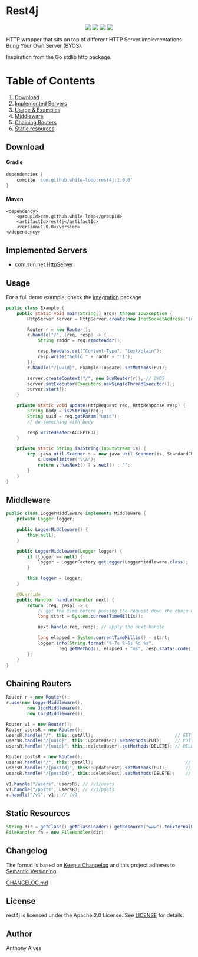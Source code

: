 Rest4j
==========

<p align="center">
  <a href="https://travis-ci.org/while-loop/rest4j"><img src="https://img.shields.io/travis/while-loop/rest4j.svg?style=flat-square"></a>
  <a href="https://mvnrepository.com/artifact/com.github.while-loop/rest4j"><img src="https://maven-badges.herokuapp.com/maven-central/com.github.while-loop/rest4j/badge.svg?style=flat-square"></a>
  <a href="https://coveralls.io/github/while-loop/rest4j"><img src="https://img.shields.io/coveralls/while-loop/rest4j.svg?style=flat-square"></a>
  <a href="LICENSE"><img src="https://img.shields.io/badge/license-Apache 2.0-blue.svg?style=flat-square"></a>
</p>

HTTP wrapper that sits on top of different HTTP Server implementations.
Bring Your Own Server (BYOS).

Inspiration from the Go stdlib http package.

# Table of Contents
1. [Download](#download)
2. [Implemented Servers](#implemented-servers)
3. [Usage & Examples](#usage)
4. [Middleware](#middleware)
5. [Chaining Routers](#chaining-routers)
6. [Static resources](#static-resources)

Download
--------

#### Gradle
```gradle
dependencies {
    compile 'com.github.while-loop:rest4j:1.0.0'
}
```

#### Maven
```maven
<dependency>
    <groupId>com.github.while-loop</groupId>
    <artifactId>rest4j</artifactId>
    <version>1.0.0</version>
</dependency>
```

Implemented Servers
-------------------

- com.sun.net.[HttpServer](https://docs.oracle.com/javase/8/docs/jre/api/net/httpserver/spec/com/sun/net/httpserver/HttpServer.html)

Usage
-----

For a full demo example, check the [integration](src/test/java/integration) package

```java
public class Example {
    public static void main(String[] args) throws IOException {
        HttpServer server = HttpServer.create(new InetSocketAddress("localhost", 8080), 0);

        Router r = new Router();
        r.handle("/", (req, resp) -> {
            String raddr = req.remoteAddr();

            resp.headers.set("Content-Type", "text/plain");
            resp.write("hello " + raddr + "!!");
        });
        r.handle("/{uuid}", Example::update).setMethods(PUT);

        server.createContext("/", new SunRouter(r)); // BYOS
        server.setExecutor(Executors.newSingleThreadExecutor());
        server.start();
    }

    private static void update(HttpRequest req, HttpResponse resp) {
        String body = is2String(req);
        String uuid = req.getParam("uuid");
        // do something with body

        resp.writeHeader(ACCEPTED);
    }

    private static String is2String(InputStream is) {
        try (java.util.Scanner s = new java.util.Scanner(is, StandardCharsets.UTF_8.name())) {
            s.useDelimiter("\\A");
            return s.hasNext() ? s.next() : "";
        }
    }
}
```

Middleware
----------

```java
public class LoggerMiddleware implements Middleware {
    private Logger logger;

    public LoggerMiddleware() {
        this(null);
    }

    public LoggerMiddleware(Logger logger) {
        if (logger == null) {
            logger = LoggerFactory.getLogger(LoggerMiddleware.class);
        }

        this.logger = logger;
    }

    @Override
    public Handler handle(Handler next) {
        return (req, resp) -> {
            // get the time before passing the request down the chain of middleware
            long start = System.currentTimeMillis();

            next.handle(req, resp); // apply the next handle

            long elapsed = System.currentTimeMillis() - start;
            logger.info(String.format("%-7s %-6s %d %s",
                    req.getMethod(), elapsed + "ms", resp.status.code(), req.getUrl().getPath()));
        };
    }
}
```

Chaining Routers
----------------


```java
Router r = new Router();
r.use(new LoggerMiddleware(),
        new JsonMiddleware(),
        new CorsMiddleware());

Router v1 = new Router();
Router usersR = new Router();
usersR.handle("/", this::getAll);                               // GET /v1/users
usersR.handle("/{uuid}", this::updateUser).setMethods(PUT);     // PUT /v1/users/{uuid}
usersR.handle("/{uuid}", this::deleteUuser).setMethods(DELETE); // DELETE /v1/users/{uuid}

Router postsR = new Router();
usersR.handle("/", this::getAll);                                   // GET /v1/posts
usersR.handle("/{postId}", this::updatePost).setMethods(PUT);       // PUT /v1/posts/{uuid}
usersR.handle("/{postId}", this::deletePost).setMethods(DELETE);    // DELETE /v1/posts/{uuid}

v1.handle("/users", usersR); // /v1/users
v1.handle("/posts", usersR); // /v1/posts
r.handle("/v1", v1); // /v1
```

Static Resources
----------------

```java
String dir = getClass().getClassLoader().getResource("www").toExternalForm();
FileHandler fh = new FileHandler(dir);
```

Changelog
---------

The format is based on [Keep a Changelog](http://keepachangelog.com/) 
and this project adheres to [Semantic Versioning](http://semver.org/).

[CHANGELOG.md](CHANGELOG.md)

License
-------
rest4j is licensed under the Apache 2.0 License.
See [LICENSE](LICENSE) for details.

Author
------

Anthony Alves
